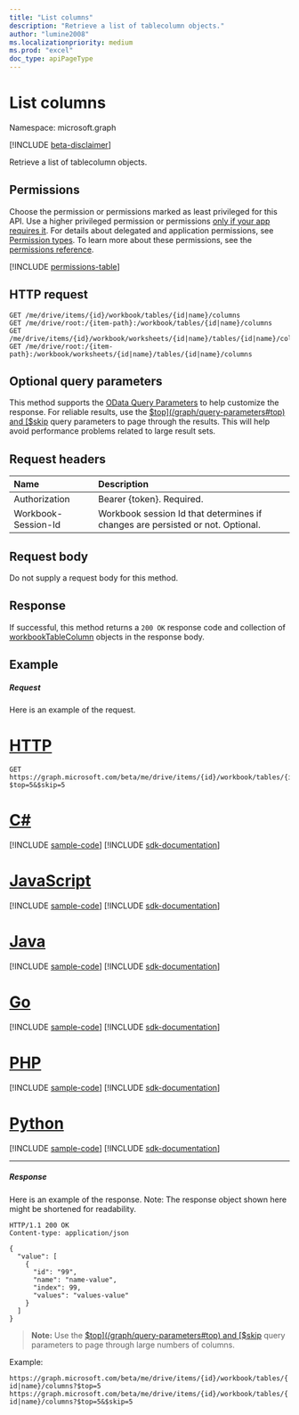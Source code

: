 ```yaml
---
title: "List columns"
description: "Retrieve a list of tablecolumn objects."
author: "lumine2008"
ms.localizationpriority: medium
ms.prod: "excel"
doc_type: apiPageType
---
```


# List columns

Namespace: microsoft.graph

[!INCLUDE [beta-disclaimer](../../includes/beta-disclaimer.md)]

Retrieve a list of tablecolumn objects.
## Permissions
Choose the permission or permissions marked as least privileged for this API. Use a higher privileged permission or permissions [only if your app requires it](/graph/permissions-overview#best-practices-for-using-microsoft-graph-permissions). For details about delegated and application permissions, see [Permission types](/graph/permissions-overview#permission-types). To learn more about these permissions, see the [permissions reference](/graph/permissions-reference).

<!-- { "blockType": "permissions", "name": "table_list_columns" } -->
[!INCLUDE [permissions-table](../includes/permissions/table-list-columns-permissions.md)]

## HTTP request
<!-- { "blockType": "ignored" } -->
```http
GET /me/drive/items/{id}/workbook/tables/{id|name}/columns
GET /me/drive/root:/{item-path}:/workbook/tables/{id|name}/columns
GET /me/drive/items/{id}/workbook/worksheets/{id|name}/tables/{id|name}/columns
GET /me/drive/root:/{item-path}:/workbook/worksheets/{id|name}/tables/{id|name}/columns
```
## Optional query parameters
This method supports the [OData Query Parameters](/graph/query-parameters) to help customize the response. For reliable results, use the [$top](/graph/query-parameters#top) and [$skip](/graph/query-parameters#skip-parameter) query parameters to page through the results. This will help avoid performance problems related to large result sets.

## Request headers
| Name      |Description|
|:----------|:----------|
| Authorization  | Bearer {token}. Required. |
| Workbook-Session-Id  | Workbook session Id that determines if changes are persisted or not. Optional.|

## Request body
Do not supply a request body for this method.

## Response

If successful, this method returns a `200 OK` response code and collection of [workbookTableColumn](../resources/workbooktablecolumn.md) objects in the response body.
## Example
##### Request
Here is an example of the request.

# [HTTP](#tab/http)
<!-- {
  "blockType": "request",
  "name": "get_columns"
}-->
```msgraph-interactive
GET https://graph.microsoft.com/beta/me/drive/items/{id}/workbook/tables/{id|name}/columns?$top=5&$skip=5
```

# [C#](#tab/csharp)
[!INCLUDE [sample-code](../includes/snippets/csharp/get-columns-csharp-snippets.md)]
[!INCLUDE [sdk-documentation](../includes/snippets/snippets-sdk-documentation-link.md)]

# [JavaScript](#tab/javascript)
[!INCLUDE [sample-code](../includes/snippets/javascript/get-columns-javascript-snippets.md)]
[!INCLUDE [sdk-documentation](../includes/snippets/snippets-sdk-documentation-link.md)]

# [Java](#tab/java)
[!INCLUDE [sample-code](../includes/snippets/java/get-columns-java-snippets.md)]
[!INCLUDE [sdk-documentation](../includes/snippets/snippets-sdk-documentation-link.md)]

# [Go](#tab/go)
[!INCLUDE [sample-code](../includes/snippets/go/get-columns-go-snippets.md)]
[!INCLUDE [sdk-documentation](../includes/snippets/snippets-sdk-documentation-link.md)]

# [PHP](#tab/php)
[!INCLUDE [sample-code](../includes/snippets/php/get-columns-php-snippets.md)]
[!INCLUDE [sdk-documentation](../includes/snippets/snippets-sdk-documentation-link.md)]

# [Python](#tab/python)
[!INCLUDE [sample-code](../includes/snippets/python/get-columns-python-snippets.md)]
[!INCLUDE [sdk-documentation](../includes/snippets/snippets-sdk-documentation-link.md)]

---

##### Response
Here is an example of the response. Note: The response object shown here might be shortened for readability.
<!-- {
  "blockType": "response",
  "truncated": true,
  "@odata.type": "microsoft.graph.workbookTableColumn",
  "isCollection": true
} -->
```http
HTTP/1.1 200 OK
Content-type: application/json

{
  "value": [
    {
      "id": "99",
      "name": "name-value",
      "index": 99,
      "values": "values-value"
    }
  ]
}
```

> **Note:** Use the [$top](/graph/query-parameters#top) and [$skip](/graph/query-parameters#skip-parameter) query parameters to page through large numbers of columns.

Example: 

`https://graph.microsoft.com/beta/me/drive/items/{id}/workbook/tables/{id|name}/columns?$top=5`
`https://graph.microsoft.com/beta/me/drive/items/{id}/workbook/tables/{id|name}/columns?$top=5&$skip=5`

<!-- uuid: 8fcb5dbc-d5aa-4681-8e31-b001d5168d79
2015-10-25 14:57:30 UTC -->
<!--
{
  "type": "#page.annotation",
  "description": "List columns",
  "keywords": "",
  "section": "documentation",
  "tocPath": "",
  "suppressions": [
  ]
}
-->

